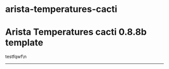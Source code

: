 arista-temperatures-cacti
=========================

Arista Temperatures cacti 0.8.8b template
=============
testfqwf\n
* * *
[id]: http://media.canada.com/355383a2-adcc-40e8-b076-36bde4082562/tarasweb.jpg "Title"